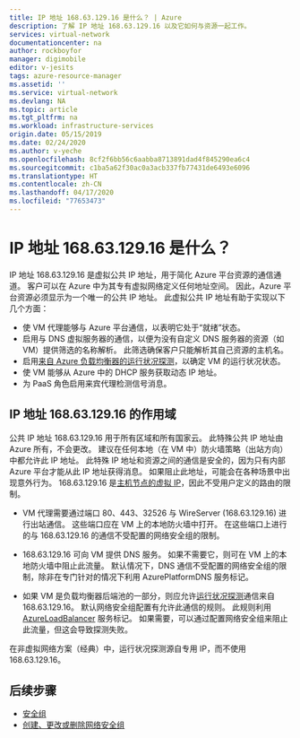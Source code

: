 ```yaml
---
title: IP 地址 168.63.129.16 是什么？ | Azure
description: 了解 IP 地址 168.63.129.16 以及它如何与资源一起工作。
services: virtual-network
documentationcenter: na
author: rockboyfor
manager: digimobile
editor: v-jesits
tags: azure-resource-manager
ms.assetid: ''
ms.service: virtual-network
ms.devlang: NA
ms.topic: article
ms.tgt_pltfrm: na
ms.workload: infrastructure-services
origin.date: 05/15/2019
ms.date: 02/24/2020
ms.author: v-yeche
ms.openlocfilehash: 8cf2f6bb56c6aabba8713891dad4f845290ea6c4
ms.sourcegitcommit: c1ba5a62f30ac0a3acb337fb77431de6493e6096
ms.translationtype: HT
ms.contentlocale: zh-CN
ms.lasthandoff: 04/17/2020
ms.locfileid: "77653473"
---
```

# <a name="what-is-ip-address-1686312916"></a>IP 地址 168.63.129.16 是什么？

IP 地址 168.63.129.16 是虚拟公共 IP 地址，用于简化 Azure 平台资源的通信通道。 客户可以在 Azure 中为其专有虚拟网络定义任何地址空间。 因此，Azure 平台资源必须显示为一个唯一的公共 IP 地址。 此虚拟公共 IP 地址有助于实现以下几个方面：

- 使 VM 代理能够与 Azure 平台通信，以表明它处于“就绪”状态。
- 启用与 DNS 虚拟服务器的通信，以便为没有自定义 DNS 服务器的资源（如 VM）提供筛选的名称解析。 此筛选确保客户只能解析其自己资源的主机名。
- 启用[来自 Azure 负载均衡器的运行状况探测](../load-balancer/load-balancer-custom-probe-overview.md)，以确定 VM 的运行状况状态。
- 使 VM 能够从 Azure 中的 DHCP 服务获取动态 IP 地址。
- 为 PaaS 角色启用来宾代理检测信号消息。

## <a name="scope-of-ip-address-1686312916"></a>IP 地址 168.63.129.16 的作用域

公共 IP 地址 168.63.129.16 用于所有区域和所有国家云。 此特殊公共 IP 地址由 Azure 所有，不会更改。 建议在任何本地（在 VM 中）防火墙策略（出站方向）中都允许此 IP 地址。 此特殊 IP 地址和资源之间的通信是安全的，因为只有内部 Azure 平台才能从此 IP 地址获得消息。 如果阻止此地址，可能会在各种场景中出现意外行为。 168.63.129.16 是[主机节点的虚拟 IP](../virtual-network/security-overview.md#azure-platform-considerations)，因此不受用户定义的路由的限制。

- VM 代理需要通过端口 80、443、32526 与 WireServer (168.63.129.16) 进行出站通信。 这些端口应在 VM 上的本地防火墙中打开。 在这些端口上进行的与 168.63.129.16 的通信不受配置的网络安全组的限制。
- 168.63.129.16 可向 VM 提供 DNS 服务。 如果不需要它，则可在 VM 上的本地防火墙中阻止此流量。 默认情况下，DNS 通信不受配置的网络安全组的限制，除非在专门针对的情况下利用 AzurePlatformDNS 服务标记。

    <!--Not Available on AzurePlatformDNS Service Tage-->
    
- 如果 VM 是负载均衡器后端池的一部分，则应允许[运行状况探测](../load-balancer/load-balancer-custom-probe-overview.md)通信来自 168.63.129.16。 默认网络安全组配置有允许此通信的规则。 此规则利用 [AzureLoadBalancer](../virtual-network/service-tags-overview.md#available-service-tags) 服务标记。 如果需要，可以通过配置网络安全组来阻止此流量，但这会导致探测失败。

在非虚拟网络方案（经典）中，运行状况探测源自专用 IP，而不使用 168.63.129.16。

## <a name="next-steps"></a>后续步骤

- [安全组](security-overview.md)
- [创建、更改或删除网络安全组](manage-network-security-group.md)

<!-- Update_Description: wording update -->

